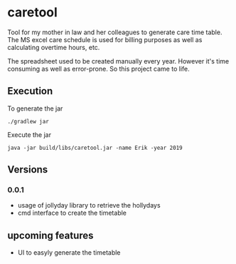 # caretool
Tool for my mother in law and her colleagues to generate care time table.
The MS excel care schedule is used for billing purposes as well as calculating overtime hours, etc.

The spreadsheet used to be created manually every year. However it's time consuming as well as error-prone.
So this project came to life. 

## Execution
To generate the jar
```
./gradlew jar
```

Execute the jar
```
java -jar build/libs/caretool.jar -name Erik -year 2019

```

## Versions
### 0.0.1
- usage of jollyday library to retrieve the hollydays
- cmd interface to create the timetable

## upcoming features
- UI to easyly generate the timetable


